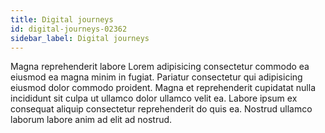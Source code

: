 ```yaml
---
title: Digital journeys
id: digital-journeys-02362
sidebar_label: Digital journeys
---
```


Magna reprehenderit labore Lorem adipisicing consectetur commodo ea eiusmod ea magna minim in fugiat. Pariatur consectetur qui adipisicing eiusmod dolor commodo proident. Magna et reprehenderit cupidatat nulla incididunt sit culpa ut ullamco dolor ullamco velit ea. Labore ipsum ex consequat aliquip consectetur reprehenderit do quis ea. Nostrud ullamco laborum labore anim ad elit ad nostrud.

